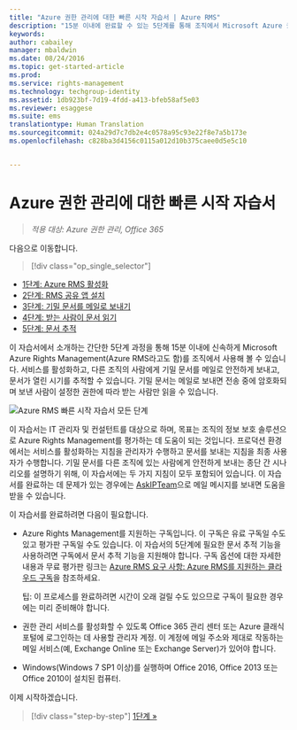 ```yaml
---
title: "Azure 권한 관리에 대한 빠른 시작 자습서 | Azure RMS"
description: "15분 이내에 완료할 수 있는 5단계를 통해 조직에서 Microsoft Azure 권한 관리 사용을 빠르게 시작하는 방법을 확인할 수 있는 자습서 소개입니다."
keywords: 
author: cabailey
manager: mbaldwin
ms.date: 08/24/2016
ms.topic: get-started-article
ms.prod: 
ms.service: rights-management
ms.technology: techgroup-identity
ms.assetid: 1db923bf-7d19-4fdd-a413-bfeb58af5e03
ms.reviewer: esaggese
ms.suite: ems
translationtype: Human Translation
ms.sourcegitcommit: 024a29d7c7db2e4c0578a95c93e22f8e7a5b173e
ms.openlocfilehash: c828ba3d4156c0115a012d10b375caee0d5e5c10


---
```


# Azure 권한 관리에 대한 빠른 시작 자습서

>*적용 대상: Azure 권한 관리, Office 365*

다음으로 이동합니다. 
> [!div class="op_single_selector"]
- [1단계: Azure RMS 활성화](tutorial-step1.md)
- [2단계: RMS 공유 앱 설치](tutorial-step2.md)
- [3단계: 기밀 문서를 메일로 보내기](tutorial-step3.md)
- [4단계: 받는 사람이 문서 읽기](tutorial-step4.md)
- [5단계: 문서 추적](tutorial-step5.md)

이 자습서에서 소개하는 간단한 5단계 과정을 통해 15분 이내에 신속하게 Microsoft Azure Rights Management(Azure RMS라고도 함)를 조직에서 사용해 볼 수 있습니다. 서비스를 활성화하고, 다른 조직의 사람에게 기밀 문서를 메일로 안전하게 보내고, 문서가 열린 시기를 추적할 수 있습니다. 기밀 문서는 메일로 보내면 전송 중에 암호화되며 보낸 사람이 설정한 권한에 따라 받는 사람만 읽을 수 있습니다.

![Azure RMS 빠른 시작 자습서 모든 단계](../media/AzRMS_QuickStartStepsAll.PNG)

이 자습서는 IT 관리자 및 컨설턴트를 대상으로 하며, 목표는 조직의 정보 보호 솔루션으로 Azure Rights Management를 평가하는 데 도움이 되는 것입니다. 프로덕션 환경에서는 서비스를 활성화하는 지침을 관리자가 수행하고 문서를 보내는 지침을 최종 사용자가 수행합니다. 기밀 문서를 다른 조직에 있는 사람에게 안전하게 보내는 종단 간 시나리오를 설명하기 위해, 이 자습서에는 두 가지 지침이 모두 포함되어 있습니다. 이 자습서를 완료하는 데 문제가 있는 경우에는 [AskIPTeam](mailto:askipteam@microsoft.com?subject=Having%20problems%20with%20the%20Quick%20Start%20tutorial)으로 메일 메시지를 보내면 도움을 받을 수 있습니다.

이 자습서를 완료하려면 다음이 필요합니다.

-   Azure Rights Management를 지원하는 구독입니다. 이 구독은 유료 구독일 수도 있고 평가판 구독일 수도 있습니다. 이 자습서의 5단계에 필요한 문서 추적 기능을 사용하려면 구독에서 문서 추적 기능을 지원해야 합니다. 구독 옵션에 대한 자세한 내용과 무료 평가판 링크는 [Azure RMS 요구 사항: Azure RMS를 지원하는 클라우드 구독](requirements-subscriptions.md)을 참조하세요.

    팁: 이 프로세스를 완료하려면 시간이 오래 걸릴 수도 있으므로 구독이 필요한 경우에는 미리 준비해야 합니다.

-   권한 관리 서비스를 활성화할 수 있도록 Office 365 관리 센터 또는 Azure 클래식 포털에 로그인하는 데 사용할 관리자 계정. 이 계정에 메일 주소와 제대로 작동하는 메일 서비스(예, Exchange Online 또는 Exchange Server)가 있어야 합니다.

-   Windows(Windows 7 SP1 이상)를 실행하며 Office 2016, Office 2013 또는 Office 2010이 설치된 컴퓨터.

이제 시작하겠습니다.

>[!div class="step-by-step"]
[1단계 »](tutorial-step1.md)






<!--HONumber=Aug16_HO4-->


